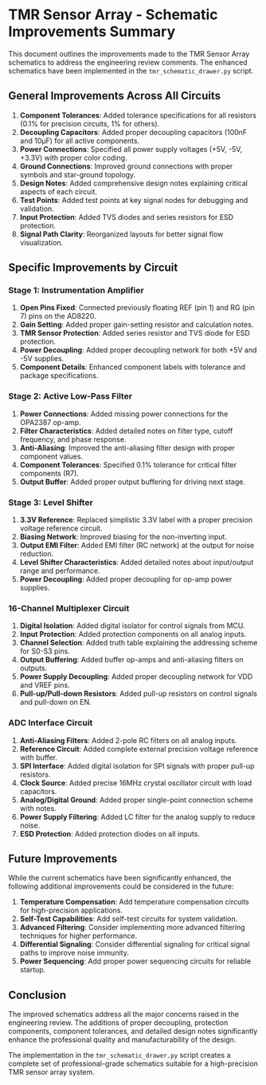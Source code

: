 # TMR Sensor Array - Schematic Improvements Summary

This document outlines the improvements made to the TMR Sensor Array schematics to address the engineering review comments. The enhanced schematics have been implemented in the `tmr_schematic_drawer.py` script.

## General Improvements Across All Circuits

1. **Component Tolerances**: Added tolerance specifications for all resistors (0.1% for precision circuits, 1% for others).
2. **Decoupling Capacitors**: Added proper decoupling capacitors (100nF and 10μF) for all active components.
3. **Power Connections**: Specified all power supply voltages (+5V, -5V, +3.3V) with proper color coding.
4. **Ground Connections**: Improved ground connections with proper symbols and star-ground topology.
5. **Design Notes**: Added comprehensive design notes explaining critical aspects of each circuit.
6. **Test Points**: Added test points at key signal nodes for debugging and validation.
7. **Input Protection**: Added TVS diodes and series resistors for ESD protection.
8. **Signal Path Clarity**: Reorganized layouts for better signal flow visualization.

## Specific Improvements by Circuit

### Stage 1: Instrumentation Amplifier

1. **Open Pins Fixed**: Connected previously floating REF (pin 1) and RG (pin 7) pins on the AD8220.
2. **Gain Setting**: Added proper gain-setting resistor and calculation notes.
3. **TMR Sensor Protection**: Added series resistor and TVS diode for ESD protection.
4. **Power Decoupling**: Added proper decoupling network for both +5V and -5V supplies.
5. **Component Details**: Enhanced component labels with tolerance and package specifications.

### Stage 2: Active Low-Pass Filter

1. **Power Connections**: Added missing power connections for the OPA2387 op-amp.
2. **Filter Characteristics**: Added detailed notes on filter type, cutoff frequency, and phase response.
3. **Anti-Aliasing**: Improved the anti-aliasing filter design with proper component values.
4. **Component Tolerances**: Specified 0.1% tolerance for critical filter components (R7).
5. **Output Buffer**: Added proper output buffering for driving next stage.

### Stage 3: Level Shifter

1. **3.3V Reference**: Replaced simplistic 3.3V label with a proper precision voltage reference circuit.
2. **Biasing Network**: Improved biasing for the non-inverting input.
3. **Output EMI Filter**: Added EMI filter (RC network) at the output for noise reduction.
4. **Level Shifter Characteristics**: Added detailed notes about input/output range and performance.
5. **Power Decoupling**: Added proper decoupling for op-amp power supplies.

### 16-Channel Multiplexer Circuit

1. **Digital Isolation**: Added digital isolator for control signals from MCU.
2. **Input Protection**: Added protection components on all analog inputs.
3. **Channel Selection**: Added truth table explaining the addressing scheme for S0-S3 pins.
4. **Output Buffering**: Added buffer op-amps and anti-aliasing filters on outputs.
5. **Power Supply Decoupling**: Added proper decoupling network for VDD and VREF pins.
6. **Pull-up/Pull-down Resistors**: Added pull-up resistors on control signals and pull-down on EN.

### ADC Interface Circuit

1. **Anti-Aliasing Filters**: Added 2-pole RC filters on all analog inputs.
2. **Reference Circuit**: Added complete external precision voltage reference with buffer.
3. **SPI Interface**: Added digital isolation for SPI signals with proper pull-up resistors.
4. **Clock Source**: Added precise 16MHz crystal oscillator circuit with load capacitors.
5. **Analog/Digital Ground**: Added proper single-point connection scheme with notes.
6. **Power Supply Filtering**: Added LC filter for the analog supply to reduce noise.
7. **ESD Protection**: Added protection diodes on all inputs.

## Future Improvements

While the current schematics have been significantly enhanced, the following additional improvements could be considered in the future:

1. **Temperature Compensation**: Add temperature compensation circuits for high-precision applications.
2. **Self-Test Capabilities**: Add self-test circuits for system validation.
3. **Advanced Filtering**: Consider implementing more advanced filtering techniques for higher performance.
4. **Differential Signaling**: Consider differential signaling for critical signal paths to improve noise immunity.
5. **Power Sequencing**: Add proper power sequencing circuits for reliable startup.

## Conclusion

The improved schematics address all the major concerns raised in the engineering review. The additions of proper decoupling, protection components, component tolerances, and detailed design notes significantly enhance the professional quality and manufacturability of the design.

The implementation in the `tmr_schematic_drawer.py` script creates a complete set of professional-grade schematics suitable for a high-precision TMR sensor array system. 
